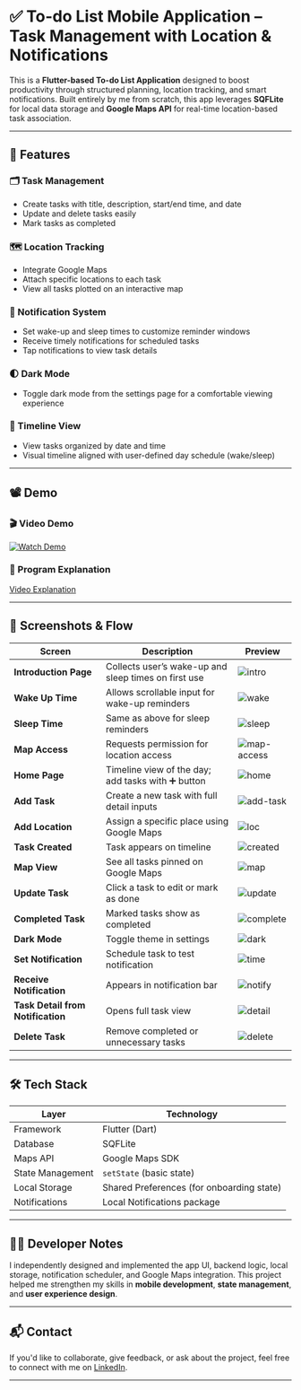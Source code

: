 # ✅ To-do List Mobile Application – Task Management with Location & Notifications

This is a **Flutter-based To-do List Application** designed to boost productivity through structured planning, location tracking, and smart notifications. Built entirely by me from scratch, this app leverages **SQFLite** for local data storage and **Google Maps API** for real-time location-based task association.

---

## 🚀 Features

### 🗂️ Task Management
- Create tasks with title, description, start/end time, and date
- Update and delete tasks easily
- Mark tasks as completed

### 🗺️ Location Tracking
- Integrate Google Maps
- Attach specific locations to each task
- View all tasks plotted on an interactive map

### 🔔 Notification System
- Set wake-up and sleep times to customize reminder windows
- Receive timely notifications for scheduled tasks
- Tap notifications to view task details

### 🌓 Dark Mode
- Toggle dark mode from the settings page for a comfortable viewing experience

### 📆 Timeline View
- View tasks organized by date and time
- Visual timeline aligned with user-defined day schedule (wake/sleep)

---

## 📽️ Demo

### 🎬 Video Demo  
[![Watch Demo](https://img.youtube.com/vi/hubttbMuBt0/0.jpg)](https://drive.google.com/file/d/1s6V5Nzl7FXEbAWJ9MVQ39xdk62G8iuud/view?usp=sharing)

### 📄 Program Explanation  
[Video Explanation](https://drive.google.com/file/d/19ppzoYAn9_uYdgVcR7VLD1gA7secSyTn/view?usp=sharing)

---

## 📱 Screenshots & Flow

| Screen | Description | Preview |
|--------|-------------|---------|
| **Introduction Page** | Collects user’s wake-up and sleep times on first use | ![intro](./doc/get-start.png) |
| **Wake Up Time** | Allows scrollable input for wake-up reminders | ![wake](./doc/wake-up.png) |
| **Sleep Time** | Same as above for sleep reminders | ![sleep](./doc/sleep.png) |
| **Map Access** | Requests permission for location access | ![map-access](./doc/map-access.png) |
| **Home Page** | Timeline view of the day; add tasks with ➕ button | ![home](./doc/home.png) |
| **Add Task** | Create a new task with full detail inputs | ![add-task](./doc/add-task-form.png) |
| **Add Location** | Assign a specific place using Google Maps | ![loc](./doc/add-loc.png) |
| **Task Created** | Task appears on timeline | ![created](./doc/task-created.png) |
| **Map View** | See all tasks pinned on Google Maps | ![map](./doc/see-map.png) |
| **Update Task** | Click a task to edit or mark as done | ![update](./doc/update-task.png) |
| **Completed Task** | Marked tasks show as completed | ![complete](./doc/complete.png) |
| **Dark Mode** | Toggle theme in settings | ![dark](./doc/dark-mode.png) |
| **Set Notification** | Schedule task to test notification | ![time](./doc/set-time.png) |
| **Receive Notification** | Appears in notification bar | ![notify](./doc/notification.png) |
| **Task Detail from Notification** | Opens full task view | ![detail](./doc/detail-task.png) |
| **Delete Task** | Remove completed or unnecessary tasks | ![delete](./doc/delete-task.png) |

---

## 🛠️ Tech Stack

| Layer         | Technology            |
|---------------|------------------------|
| Framework     | Flutter (Dart)         |
| Database      | SQFLite                |
| Maps API      | Google Maps SDK        |
| State Management | `setState` (basic state) |
| Local Storage | Shared Preferences (for onboarding state) |
| Notifications | Local Notifications package |

---

## 👨‍💻 Developer Notes

I independently designed and implemented the app UI, backend logic, local storage, notification scheduler, and Google Maps integration. This project helped me strengthen my skills in **mobile development**, **state management**, and **user experience design**.

---

## 📬 Contact

If you'd like to collaborate, give feedback, or ask about the project, feel free to connect with me on [LinkedIn](https://www.linkedin.com/in/abdulmannansaipi/).

---

